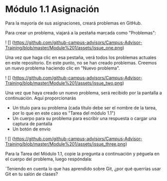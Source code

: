 # Módulo 1.1 Asignación

Para la mayoría de sus asignaciones, creará problemas en GitHub.

Para crear un problema, viajará a la pestaña marcada como "Problemas":

! [] (https://github.com/github-campus-advisors/Campus-Advisor-Training/blob/master/Module%201/assets/issue_one.png)

Una vez que haga clic en esa pestaña, verá todos los problemas actuales en este repositorio. En este punto, no se han creado problemas. Creemos un nuevo problema haciendo clic en "Nuevo problema".

! [] (https://github.com/github-campus-advisors/Campus-Advisor-Training/blob/master/Module%201/assets/issue_two.png)

Una vez que haya creado un nuevo problema, será recibido por la pantalla a continuación. Aquí proporcionarás
* Un título para su problema (cada título debe ser el nombre de la tarea, por lo que en este caso es "Tarea del módulo 1.1")
* Un cuerpo para su problema para escribir una respuesta o cargar una captura de pantalla
* Un botón de envío

! [] (https://github.com/github-campus-advisors/Campus-Advisor-Training/blob/master/Module%201/assets/issue_three.png)

Para la Tarea del Módulo 1.1, copie la pregunta a continuación y péguela en el cuerpo del problema, luego respóndala:

`Teniendo en cuenta lo que has aprendido sobre Git, ¿por qué querrías usar Git en tu salón de clases?
